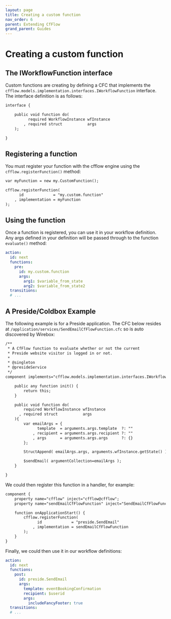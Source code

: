 ```yaml
---
layout: page
title: Creating a custom function
nav_order: 6
parent: Extending CfFlow
grand_parent: Guides
---
```


# Creating a custom function

## The IWorkflowFunction interface

Custom functions are creating by defining a CFC that implements the `cfflow.models.implementation.interfaces.IWorkflowFunction` interface. The interface definition is as follows:

```cfc
interface {

    public void function do( 
          required WorkflowInstance wfInstance
        , required struct           args 
    );

}
```

## Registering a function

You must register your function with the cfflow engine using the `cfflow.registerFunction()` method:

```cfc
var myFunction = new my.CustomFunction();

cfflow.registerFunction(
      id             = "my.custom.function"
    , implementation = myFunction
);
```

## Using the function

Once a function is registered, you can use it in your workflow definition. Any args defined in your definition will be passed through to the function `evaluate()` method:

```yaml
action:
  id: next
  functions:
    pre:
      id: my.custom.function
      args:
        arg1: $variable_from_state
        arg2: $variable_from_state2
  transitions:
  # ...
```

## A Preside/Coldbox Example

The following example is for a Preside application. The CFC below resides at `/application/services/SendEmailCfFlowFunction.cfc` so is auto discovered by Wirebox:

```cfc
/**
 * A CfFlow function to evaluate whether or not the current
 * Preside website visitor is logged in or not.
 *
 * @singleton
 * @presideService
 */
component implements="cfflow.models.implementation.interfaces.IWorkflowFunction" {

    public any function init() {
        return this;
    }

    public void function do( 
        required WorkflowInstance wfInstance
      , required struct           args 
    ){
        var emailArgs = {
              template  = arguments.args.template  ?: ""
            , recipient = arguments.args.recipient ?: ""
            , args      = arguments.args.args      ?: {}
        };

        StructAppend( emailArgs.args, arguments.wfInstance.getState() );

        $sendEmail( argumentCollection=emailArgs );
    }

}
```

We could then register this function in a handler, for example:

```cfc
component {
    property name="cfflow" inject="cfflow@cfflow";
    property name="sendEmailCfFlowFunction" inject="SendEmailCfFlowFunction";

    function onApplicationStart() {
        cfflow.registerFunction( 
              id             = "preside.SendEmail"
            , implementation = sendEmailCfFlowFunction
        );
    }
}
```

Finally, we could then use it in our workflow definitions:

```yaml
action:
  id: next
  functions:
    post:
      id: preside.SendEmail
      args:
        template: eventBookingConfirmation
        recipient: $userid
        args:
          includeFancyFooter: true
  transitions:
  # ...
```